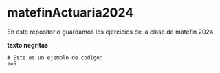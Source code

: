 # matefinActuaria2024
En este repositorio guardamos los ejercicios de la clase de matefin 2024


**texto negritas**

```
# Este es un ejemplo de codigo:
a=5 
```
